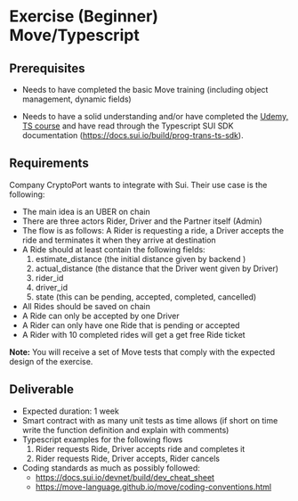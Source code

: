 # Exercise (Beginner) Move/Typescript

## Prerequisites

- Needs to have completed the basic Move training (including object management, dynamic fields)

- Needs to have a solid understanding and/or have completed the [Udemy, TS course](https://www.udemy.com/course/typescript-for-professionals/learn/lecture/21434252#overview) and have read through the Typescript SUI SDK documentation (https://docs.sui.io/build/prog-trans-ts-sdk).

## Requirements

Company CryptoPort wants to integrate with Sui. Their use case is the following:

- The main idea is an UBER on chain
- There are three actors Rider, Driver and the Partner itself (Admin)
- The flow is as follows: A Rider is requesting a ride, a Driver accepts the ride and terminates it when they arrive at destination
- A Ride should at least contain the following fields:
    1. estimate_distance (the initial distance given by backend )
    2. actual_distance (the distance that the Driver went given by Driver)
    3. rider_id
    4. driver_id
    5. state (this can be pending, accepted, completed, cancelled)
- All Rides should be saved on chain
- A Ride can only be accepted by one Driver
- A Rider can only have one Ride that is pending or accepted
- A Rider with 10 completed rides will get a get free Ride ticket

**Note:** You will receive a set of Move tests that comply with the expected design of the exercise. 

## Deliverable

- Expected duration: 1 week
- Smart contract with as many unit tests as time allows (if short on time write the function definition and explain with comments)
- Typescript examples for the following flows
    1. Rider requests Ride, Driver accepts ride and completes it
    2. Rider requests Ride, Driver accepts, Rider cancels
- Coding standards as much as possibly followed:
    - https://docs.sui.io/devnet/build/dev_cheat_sheet
    - https://move-language.github.io/move/coding-conventions.html